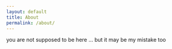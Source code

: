 ```yaml
---
layout: default
title: About
permalink: /about/
---
```


you are not supposed to be here ... but it may be my mistake too
